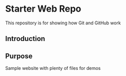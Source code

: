 # Starter Web Repo

This repository is for showing how Git and GitHub work

## Introduction

## Purpose



Sample website with plenty of files for demos
